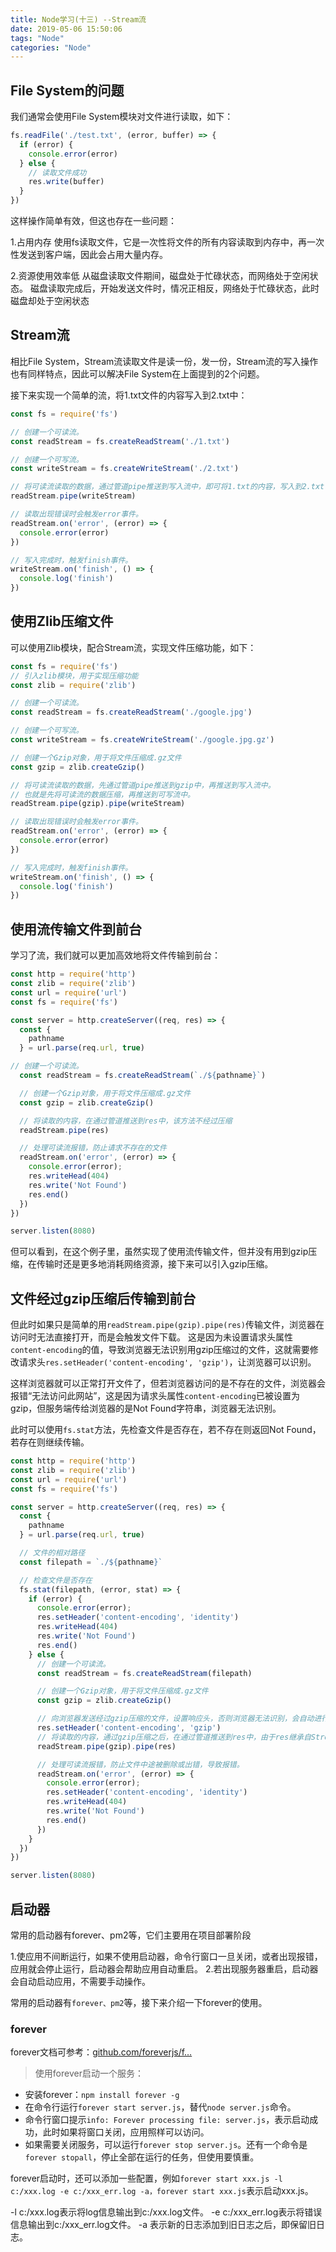 ```yaml
---
title: Node学习(十三) --Stream流
date: 2019-05-06 15:50:06
tags: "Node"
categories: "Node"
---
```


## File System的问题

我们通常会使用File System模块对文件进行读取，如下：

```js
fs.readFile('./test.txt', (error, buffer) => {
  if (error) {
    console.error(error)
  } else {
    // 读取文件成功
    res.write(buffer)
  }
})
```

这样操作简单有效，但这也存在一些问题：

1.占用内存
使用fs读取文件，它是一次性将文件的所有内容读取到内存中，再一次性发送到客户端，因此会占用大量内存。

2.资源使用效率低
从磁盘读取文件期间，磁盘处于忙碌状态，而网络处于空闲状态。
磁盘读取完成后，开始发送文件时，情况正相反，网络处于忙碌状态，此时磁盘却处于空闲状态

## Stream流

相比File System，Stream流读取文件是读一份，发一份，Stream流的写入操作也有同样特点，因此可以解决File System在上面提到的2个问题。

接下来实现一个简单的流，将1.txt文件的内容写入到2.txt中：

```js
const fs = require('fs')

// 创建一个可读流。
const readStream = fs.createReadStream('./1.txt')

// 创建一个可写流。
const writeStream = fs.createWriteStream('./2.txt')

// 将可读流读取的数据，通过管道pipe推送到写入流中，即可将1.txt的内容，写入到2.txt中。
readStream.pipe(writeStream)

// 读取出现错误时会触发error事件。
readStream.on('error', (error) => {
  console.error(error)
})

// 写入完成时，触发finish事件。
writeStream.on('finish', () => {
  console.log('finish')
})
```

## 使用Zlib压缩文件

可以使用Zlib模块，配合Stream流，实现文件压缩功能，如下：

```js
const fs = require('fs')
// 引入zlib模块，用于实现压缩功能
const zlib = require('zlib')

// 创建一个可读流。
const readStream = fs.createReadStream('./google.jpg')

// 创建一个可写流。
const writeStream = fs.createWriteStream('./google.jpg.gz')

// 创建一个Gzip对象，用于将文件压缩成.gz文件
const gzip = zlib.createGzip()

// 将可读流读取的数据，先通过管道pipe推送到gzip中，再推送到写入流中。
// 也就是先将可读流的数据压缩，再推送到可写流中。
readStream.pipe(gzip).pipe(writeStream)

// 读取出现错误时会触发error事件。
readStream.on('error', (error) => {
  console.error(error)
})

// 写入完成时，触发finish事件。
writeStream.on('finish', () => {
  console.log('finish')
})
```
<!-- more -->

## 使用流传输文件到前台

学习了流，我们就可以更加高效地将文件传输到前台：

<!-- more -->
```js
const http = require('http')
const zlib = require('zlib')
const url = require('url')
const fs = require('fs')

const server = http.createServer((req, res) => {
  const {
    pathname
  } = url.parse(req.url, true)

// 创建一个可读流。
  const readStream = fs.createReadStream(`./${pathname}`)

  // 创建一个Gzip对象，用于将文件压缩成.gz文件
  const gzip = zlib.createGzip()

  // 将读取的内容，在通过管道推送到res中，该方法不经过压缩
  readStream.pipe(res)

  // 处理可读流报错，防止请求不存在的文件
  readStream.on('error', (error) => {
    console.error(error);
    res.writeHead(404)
    res.write('Not Found')
    res.end()
  })
})

server.listen(8080)
```

但可以看到，在这个例子里，虽然实现了使用流传输文件，但并没有用到gzip压缩，在传输时还是更多地消耗网络资源，接下来可以引入gzip压缩。

## 文件经过gzip压缩后传输到前台

但此时如果只是简单的用`readStream.pipe(gzip).pipe(res)`传输文件，浏览器在访问时无法直接打开，而是会触发文件下载。
这是因为未设置请求头属性`content-encoding`的值，导致浏览器无法识别用gzip压缩过的文件，这就需要修改请求头`res.setHeader('content-encoding', 'gzip')`，让浏览器可以识别。

这样浏览器就可以正常打开文件了，但若浏览器访问的是不存在的文件，浏览器会报错“无法访问此网站”，这是因为请求头属性`content-encoding`已被设置为gzip，但服务端传给浏览器的是Not Found字符串，浏览器无法识别。

此时可以使用`fs.stat`方法，先检查文件是否存在，若不存在则返回Not Found，若存在则继续传输。

```js
const http = require('http')
const zlib = require('zlib')
const url = require('url')
const fs = require('fs')

const server = http.createServer((req, res) => {
  const {
    pathname
  } = url.parse(req.url, true)

  // 文件的相对路径
  const filepath = `./${pathname}`

  // 检查文件是否存在
  fs.stat(filepath, (error, stat) => {
    if (error) {
      console.error(error);
      res.setHeader('content-encoding', 'identity')
      res.writeHead(404)
      res.write('Not Found')
      res.end()
    } else {
      // 创建一个可读流。
      const readStream = fs.createReadStream(filepath)

      // 创建一个Gzip对象，用于将文件压缩成.gz文件
      const gzip = zlib.createGzip()

      // 向浏览器发送经过gzip压缩的文件，设置响应头，否则浏览器无法识别，会自动进行下载。
      res.setHeader('content-encoding', 'gzip')
      // 将读取的内容，通过gzip压缩之后，在通过管道推送到res中，由于res继承自Stream流，因此也可以接收管道的推送。
      readStream.pipe(gzip).pipe(res)

      // 处理可读流报错，防止文件中途被删除或出错，导致报错。
      readStream.on('error', (error) => {
        console.error(error);
        res.setHeader('content-encoding', 'identity')
        res.writeHead(404)
        res.write('Not Found')
        res.end()
      })
    }
  })
})

server.listen(8080)

```

## 启动器

常用的启动器有forever、pm2等，它们主要用在项目部署阶段

1.使应用不间断运行，如果不使用启动器，命令行窗口一旦关闭，或者出现报错，应用就会停止运行，启动器会帮助应用自动重启。
2.若出现服务器重启，启动器会自动启动应用，不需要手动操作。

常用的启动器有`forever、pm2`等，接下来介绍一下forever的使用。

### forever

forever文档可参考：[github.com/foreverjs/f…](https://github.com/foreverjs/forever#readme)

> 使用forever启动一个服务：

* 安装forever：`npm install forever -g`
* 在命令行运行`forever start server.js`，替代`node server.js`命令。
* 命令行窗口提示`info: Forever processing file: server.js`，表示启动成功，此时如果将窗口关闭，应用照样可以访问。
* 如果需要关闭服务，可以运行`forever stop server.js`。还有一个命令是`forever stopall`，停止全部在运行的任务，但使用要慎重。


forever启动时，还可以添加一些配置，例如`forever start xxx.js -l c:/xxx.log -e c:/xxx_err.log -a，forever start xxx.js`表示启动xxx.js。

-l c:/xxx.log表示将log信息输出到c:/xxx.log文件。
-e c:/xxx_err.log表示将错误信息输出到c:/xxx_err.log文件。
-a 表示新的日志添加到旧日志之后，即保留旧日志。